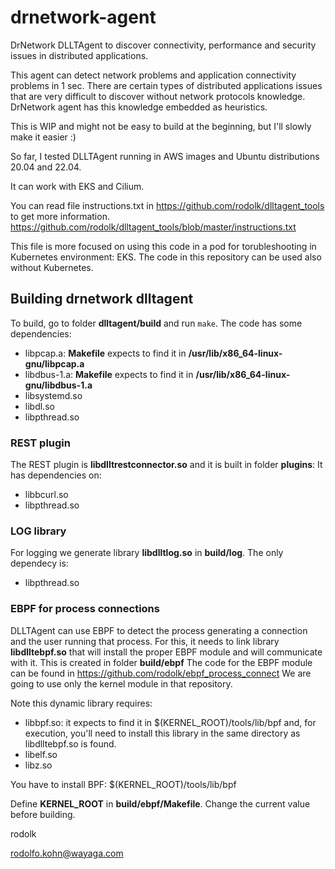 # drnetwork-agent
DrNetwork DLLTAgent to discover connectivity, performance and security issues in distributed applications.

This agent can detect network problems and application connectivity problems in 1 sec.
There are certain types of distributed applications issues that are very difficult to discover without network protocols knowledge.
DrNetwork agent has this knowledge embedded as heuristics.

This is WIP and might not be easy to build at the beginning, but I'll slowly make it easier :)

So far, I tested DLLTAgent running in AWS images and Ubuntu distributions 20.04 and 22.04. 

It can work with EKS and Cilium.

You can read file instructions.txt in https://github.com/rodolk/dlltagent_tools to get more information.
https://github.com/rodolk/dlltagent_tools/blob/master/instructions.txt

This file is more focused on using this code in a pod for torubleshooting in Kubernetes environment: EKS.
The code in this repository can be used also without Kubernetes.

## Building drnetwork dlltagent

To build, go to folder **dlltagent/build** and run `make`.
The code has some dependencies:

- libpcap.a: **Makefile** expects to find it in **/usr/lib/x86_64-linux-gnu/libpcap.a**
- libdbus-1.a: **Makefile** expects to find it in **/usr/lib/x86_64-linux-gnu/libdbus-1.a**
- libsystemd.so
- libdl.so
- libpthread.so

### REST plugin
The REST plugin is **libdlltrestconnector.so** and it is built in folder **plugins**:
It has dependencies on:

- libbcurl.so
- libpthread.so

### LOG library
For logging we generate library **libdlltlog.so** in **build/log**.
The only dependecy is:

- libpthread.so

### EBPF for process connections
DLLTAgent can use EBPF to detect the process generating a connection and the user running that process.
For this, it needs to link library **libdlltebpf.so** that will install the proper EBPF module and will communicate with it.
This is created in folder **build/ebpf**
The code for the EBPF module can be found in https://github.com/rodolk/ebpf_process_connect
We are going to use only the kernel module in that repository.

Note this dynamic library requires:

- libbpf.so: it expects to find it in $(KERNEL_ROOT)/tools/lib/bpf and, for execution, you'll need to install this library in the same directory as libdlltebpf.so is found.
- libelf.so
- libz.so

You have to install BPF: 
$(KERNEL_ROOT)/tools/lib/bpf

Define **KERNEL_ROOT** in **build/ebpf/Makefile**. Change the current value before building.





rodolk

rodolfo.kohn@wayaga.com



